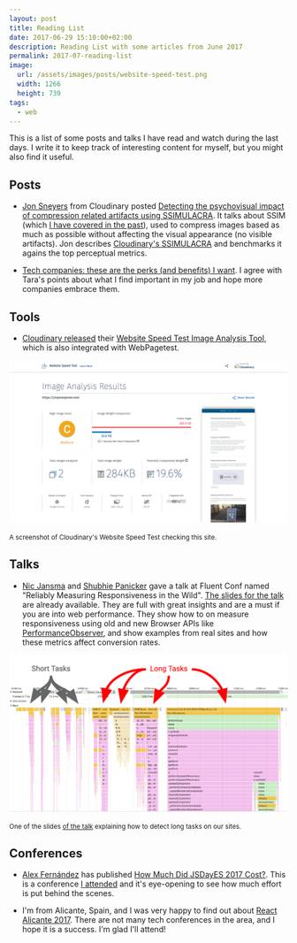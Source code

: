 ```yaml
---
layout: post
title: Reading List
date: 2017-06-29 15:10:00+02:00
description: Reading List with some articles from June 2017
permalink: 2017-07-reading-list
image:
  url: /assets/images/posts/website-speed-test.png
  width: 1266
  height: 739
tags:
  - web
---
```


This is a list of some posts and talks I have read and watch during the last days. I write it to keep track of interesting content for myself, but you might also find it useful.

<!-- more -->

## Posts

- [Jon Sneyers](https://twitter.com/jonsneyers) from Cloudinary posted [Detecting the psychovisual impact of compression related artifacts using SSIMULACRA](http://cloudinary.com/blog/detecting_the_psychovisual_impact_of_compression_related_artifacts_using_ssimulacra). It talks about SSIM (which [I have covered in the past](/ssim-jpeg-io/)), used to compress images based as much as possible without affecting the visual appearance (no visible artifacts). Jon describes [Cloudinary's SSIMULACRA](https://github.com/cloudinary/ssimulacra) and benchmarks it agains the top perceptual metrics.

- [Tech companies: these are the perks (and benefits) I want](https://hackernoon.com/tech-companies-these-are-the-perks-and-benefits-i-want-5e9788c30958). I agree with Tara's points about what I find important in my job and hope more companies embrace them.

## Tools

- [Cloudinary released](http://cloudinary.com/blog/introducing_website_speed_test_an_image_analysis_tool_integrated_with_webpagetest) their [Website Speed Test Image Analysis Tool](https://webspeedtest.cloudinary.com), which is also integrated with WebPagetest.

![Website Speed Test](/assets/images/posts/website-speed-test.png)

<small class="caption">A screenshot of Cloudinary's Website Speed Test checking this site.</small>

## Talks

- [Nic Jansma](https://twitter.com/nicj) and [Shubhie Panicker](https://twitter.com/shubhie) gave a talk at Fluent Conf named "Reliably Measuring Responsiveness in the Wild". [The slides for the talk](https://docs.google.com/presentation/d/15DsvKVrt9vIL5s-wH4VhCGEhS-FkjD5pP3dH1-hzPi8/edit) are already available. They are full with great insights and are a must if you are into web performance. They show how to on measure responsiveness using old and new Browser APIs like [PerformanceObserver](/paint-timing-api/), and show examples from real sites and how these metrics affect conversion rates.

![Reliably measuring responsiveness](/assets/images/posts/reliably-measuring-responsiveness.png)

<small class="caption">One of the slides [of the talk](https://docs.google.com/presentation/d/15DsvKVrt9vIL5s-wH4VhCGEhS-FkjD5pP3dH1-hzPi8/edit) explaining how to detect long tasks on our sites.</small>


## Conferences

- [Alex Fernández](https://twitter.com/pinchito) has published [How Much Did JSDayES 2017 Cost?](http://pinchito.es/2017/jsdayes-2017-cost.html). This is a conference [I attended](/jsdayes-madrid-2017/) and it's eye-opening to see how much effort is put behind the scenes.

- I'm from Alicante, Spain, and I was very happy to find out about [React Alicante 2017](http://reactalicante.es). There are not many tech conferences in the area, and I hope it is a success. I'm glad I'll attend!

